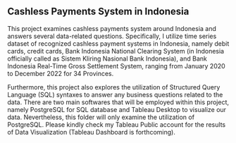 ## Cashless Payments System in Indonesia
This project examines cashless payments system around Indonesia and answers several data-related questions. Specifically, I utilize time series dataset of recognized cashless payment systems in Indonesia, namely debit cards, credit cards, Bank Indonesia National Clearing System (in Indonesia officially called as Sistem Kliring Nasional Bank Indonesia), and Bank Indonesia Real-Time Gross Settlement System, ranging from January 2020 to December 2022 for 34 Provinces.


Furthermore, this project also explores the utilization of Structured Query Language (SQL) syntaxes to answer any business questions related to the data. There are two main softwares that will be employed within this project, namely PostgreSQL for SQL database and Tableau Desktop to visualize our data. Nevertheless, this folder will only examine the utilization of PostgreSQL. Please kindly check my Tableau Public account for the results of Data Visualization (Tableau Dashboard is forthcoming).
